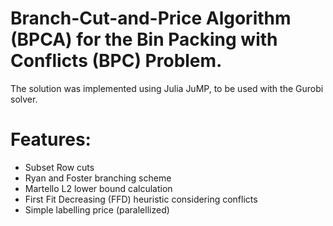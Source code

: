 # Branch-Cut-and-Price Algorithm (BPCA) for the Bin Packing with Conflicts (BPC) Problem.

The solution was implemented using Julia JuMP, to be used with the Gurobi solver.

# Features:
  
- Subset Row cuts
- Ryan and Foster branching scheme
- Martello L2 lower bound calculation
- First Fit Decreasing (FFD) heuristic considering conflicts
- Simple labelling price (paralellized)
